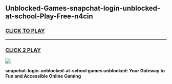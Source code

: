 
## Unblocked-Games-snapchat-login-unblocked-at-school-Play-Free-n4cin
<h3>
<a href="https://premium76.site?title=snapchat-login-unblocked-at-school&ref=21A">CLICK TO PLAY</a></h3>
<hr>

<h3>
<a href="https://premium76.site?title=snapchat-login-unblocked-at-school&ref=21A">CLICK 2 PLAY</a>
  
</h3>

<a href="https://premium76.site?title=snapchat-login-unblocked-at-school&ref=21A"><img src="https://clearcache.store/games.png"></a>


**snapchat-login-unblocked-at-school games unblocked: Your Gateway to Fun and Accessible Online Gaming**
